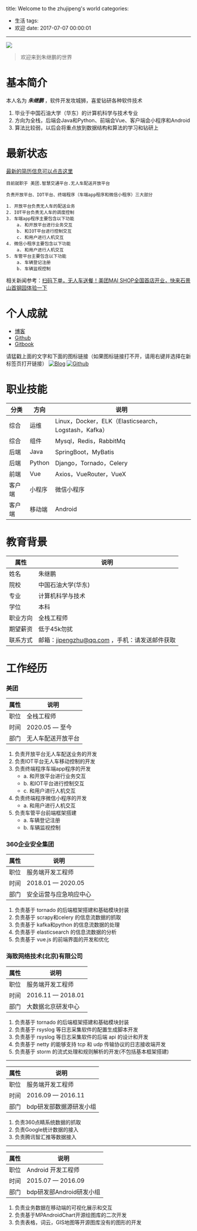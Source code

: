 title: Welcome to the zhujipeng's world
categories:
  - 生活
tags:
  - 欢迎
date: 2017-07-07 00:00:01
---
<p><img src="https://unsplash.it/450/300/?random" align="center/"></p>

> 欢迎来到朱继鹏的世界


# 基本简介

本人名为 ***朱继鹏*** ，软件开发攻城狮，喜爱钻研各种软件技术

1. 毕业于中国石油大学（华东）的计算机科学与技术专业
2. 方向为全栈，后端会Java和Python、前端会Vue、客户端会小程序和Android
3. 算法比较弱，以后会将重点放到数据结构和算法的学习和钻研上




# 最新状态
 
[最新的简历信息可以点击这里][0]

	目前就职于 美团.智慧交通平台.无人车配送开放平台
    
    负责开放平台、IOT平台、终端程序（车端app程序和微信小程序）三大部分
    
    1. 开放平台负责无人车的配送业务
    2. IOT平台负责无人车的调度控制
    3. 车端app程序主要包含以下功能
    	a. 和开放平台进行业务交互
        b. 和IOT平台进行控制交互
        c. 和用户进行人机交互
    4. 微信小程序主要包含以下功能
    	a. 和用户进行人机交互
    5. 车管平台主要包含以下功能
    	a. 车辆登记注册
        b. 车辆监视控制
    
相关新闻参考：[扫码下单，无人车送餐！美团MAI SHOP全国首店开业，快来石景山首钢园体验一下](https://www.thepaper.cn/newsDetail_forward_9597691)




# 个人成就

- [博客][1]
- [Github][2]
- [Gitbook][3]


请猛戳上面的文字和下面的图标链接（如果图标链接打不开，请用右键并选择在新标签页打开链接）
[![Blog](https://github.com/jipengzhu/jipengzhu.github.io/blob/master/images/blog_icon.png?raw=true)][1]
[![Github](https://github.com/jipengzhu/jipengzhu.github.io/blob/master/images/github_icon.png?raw=true)][2]




# 职业技能

| 分类 | 方向 | 说明 |
| --- | --- | --- |
|综合|运维|Linux，Docker，ELK（Elasticsearch，Logstash，Kafka）|
|综合|组件|Mysql，Redis，RabbitMq|
|后端|Java|SpringBoot，MyBatis|
|后端|Python|Django，Tornado，Celery|
|前端|Vue|Axios，VueRouter，VueX|
|客户端|小程序|微信小程序|
|客户端|移动端|Android|




# 教育背景

|属性 | 说明 |
|--- |--- |
|姓名 | 朱继鹏 |
|院校 | 中国石油大学(华东) |
|专业 | 计算机科学与技术 |
|学位 | 本科 |
|职业方向 | 全栈工程师 |
|期望薪资 | 低于45k勿扰 |
|联系方式 | 邮箱：jipengzhu@qq.com ，手机：请发送邮件获取 |




# 工作经历

### 美团

|属性 | 说明 |
|--- |--- |
|职位 | 全栈工程师 |
|时间 | 2020.05 — 至今 |
|部门 | 无人车配送开放平台 |

1. 负责开放平台无人车配送业务的开发
2. 负责IOT平台无人车移动控制的开发
3. 负责终端程序车端app程序的开发
	- a. 和开放平台进行业务交互
    - b. 和IOT平台进行控制交互
    - c. 和用户进行人机交互
4. 负责终端程序微信小程序的开发
	- a. 和用户进行人机交互
5. 负责车管平台前端框架搭建
	- a. 车辆登记注册
    - b. 车辆监视控制


### 360企业安全集团

|属性 | 说明 |
|--- |--- |
|职位 | 服务端开发工程师 |
|时间 | 2018.01 — 2020.05 |
|部门 | 安全运营与应急响应中心 |

1. 负责基于 tornado 的后端框架搭建和基础模块封装
2. 负责基于 scrapy和celery 的信息流数据的抓取
3. 负责基于 kafka和python 的信息流数据的处理
4. 负责基于 elasticsearch 的信息流数据的分析
5. 负责基于 vue.js 的前端界面的开发和优化


### 海致网络技术(北京)有限公司

|属性 | 说明 |
|--- |--- |
|职位 | 服务端开发工程师 |
|时间 | 2016.11 — 2018.01 |
|部门 | 大数据北京研发中心 |

1. 负责基于 tornado 的后端框架搭建和基础模块封装
2. 负责基于 rsyslog 等日志采集软件的配置生成脚本开发
3. 负责基于 rsyslog 等日志采集软件的后端 api 的设计和开发
4. 负责基于 netty 的能够支持 tcp 和 udp 传输协议的日志接收端开发 
5. 负责基于 storm 的流式处理和规则解析的开发(不包括基本框架搭建)

---

|属性 | 说明 |
|--- |--- |
|职位 | 服务端开发工程师 |
|时间 | 2016.09 — 2016.11 |
|部门 | bdp研发部数据源研发小组 |

1. 负责360点睛系统数据的抓取
2. 负责Google统计数据的接入
3. 负责腾讯智汇推等数据接入

---

|属性 | 说明 |
|--- |--- |
|职位 | Android 开发工程师 |
|时间 | 2015.07 — 2016.09 |
|部门 | bdp研发部Android研发小组 |

1. 负责业务数据在移动端的可视化展示和交互
2. 负责基于MPAndroidChart开源绘图库的二次开发
3. 负责表格，词云，GIS地图等开源图库没有的图形的开发



[0]: https://jipengzhu.github.io/about
[1]: https://jipengzhu.github.io
[2]: https://github.com/jipengzhu
[3]: https://jipengzhu.github.io/linux-pages